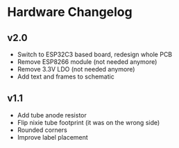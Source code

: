 # Hardware Changelog

## v2.0

- Switch to ESP32C3 based board, redesign whole PCB
- Remove ESP8266 module (not needed anymore)
- Remove 3.3V LDO (not needed anymore)
- Add text and frames to schematic

## v1.1

- Add tube anode resistor
- Flip nixie tube footprint (it was on the wrong side)
- Rounded corners
- Improve label placement
